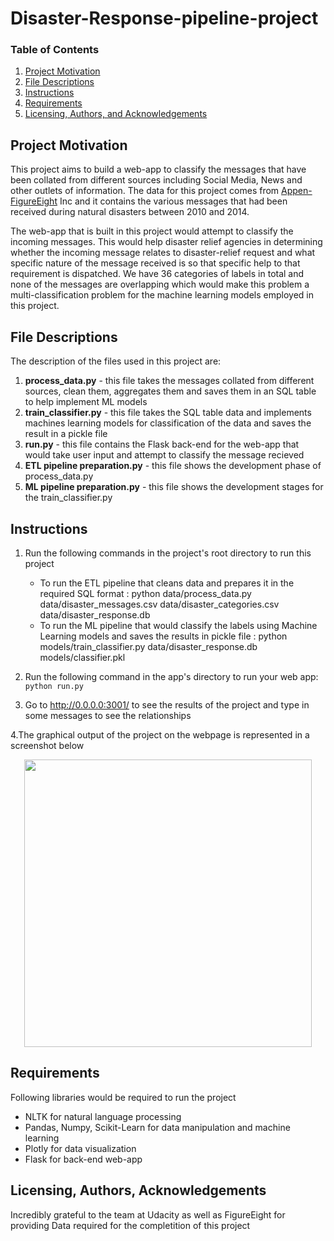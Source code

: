 # Disaster-Response-pipeline-project

### Table of Contents


1. [Project Motivation](#motivation)
2. [File Descriptions](#files)
3. [Instructions](#instructions)
4. [Requirements](#requirements)
5. [Licensing, Authors, and Acknowledgements](#licensing)


## Project Motivation<a name="motivation"></a>

This project aims to build a web-app to classify the messages that have been collated from different sources including Social Media, News and other outlets of information. The data for this project comes from [Appen-FigureEight](https://appen.com/) Inc and it contains the various messages that had been received during natural disasters between 2010 and 2014. 

The web-app that is built in this project would attempt to classify the incoming messages. This would help disaster relief agencies in determining whether the incoming message relates to disaster-relief request and what specific nature of the message received is so that specific help to that requirement is dispatched. We have 36 categories of labels in total and none of the messages are overlapping which would make this problem a multi-classification problem for the machine learning models employed in this project.



## File Descriptions <a name="files"></a>

The description of the files used in this project are:

1. **process_data.py** - this file takes the messages collated from different sources, clean them, aggregates them and saves them in an SQL table to help implement ML models
2. **train_classifier.py** - this file takes the SQL table data and implements machines learning models for classification of the data and saves the result in a pickle file
3. **run.py** - this file contains the Flask back-end for the web-app that would take user input and attempt to classify the message recieved
4. **ETL pipeline preparation.py** - this file shows the development phase of process_data.py
5. **ML pipeline preparation.py** - this file shows the development stages for the train_classifier.py


## Instructions<a name="instructions"></a>

1. Run the following commands in the project's root directory to run this project

   * To run the ETL pipeline that cleans data and prepares it in the required SQL format : python data/process_data.py data/disaster_messages.csv data/disaster_categories.csv data/disaster_response.db
   * To run the ML pipeline that would classify the labels using Machine Learning models and saves the results in pickle file : python models/train_classifier.py data/disaster_response.db models/classifier.pkl

2. Run the following command in the app's directory to run your web app: `python run.py`

3. Go to http://0.0.0.0:3001/ to see the results of the project and type in some messages to see the relationships

4.The graphical output of the project on the webpage is represented in a screenshot below 

<p align="center">
  <img width="460" height="460" src="https://user-images.githubusercontent.com/27803552/125647224-a9d5a0ff-4556-41ab-b2c8-f411607e410e.png">
</p>


## Requirements<a name ="requirements"></a>

Following libraries would be required to run the project

* NLTK for natural language processing
* Pandas, Numpy, Scikit-Learn for data manipulation and machine learning
* Plotly for data visualization
* Flask for back-end web-app

## Licensing, Authors, Acknowledgements<a name="licensing"></a>

Incredibly grateful to the team at Udacity as well as FigureEight for providing Data required for the completition of this project
